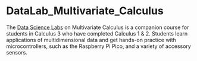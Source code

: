 # DataLab_Multivariate_Calculus

The [Data Science Labs](https://engineering.purdue.edu/~mboutin/Data_Science_labs.html) on Multivariate Calculus 
is a companion course for students in Calculus 3 who have completed Calculus 1 & 2. 
Students learn applications of multidimensional data and get hands-on practice with 
microcontrollers, such as the Raspberry Pi Pico, and a variety of accessory sensors.
